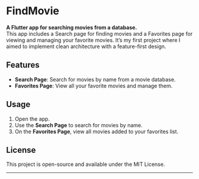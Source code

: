 # FindMovie

**A Flutter app for searching movies from a database.**  
This app includes a Search page for finding movies and a Favorites page for viewing and managing your favorite movies.
It’s my first project where I aimed to implement clean architecture with a feature-first design.

## Features

- **Search Page**: Search for movies by name from a movie database.
- **Favorites Page**: View all your favorite movies and manage them.

## Usage

1. Open the app.
2. Use the **Search Page** to search for movies by name.
3. On the **Favorites Page**, view all movies added to your favorites list.

## License

This project is open-source and available under the MIT License.

---
